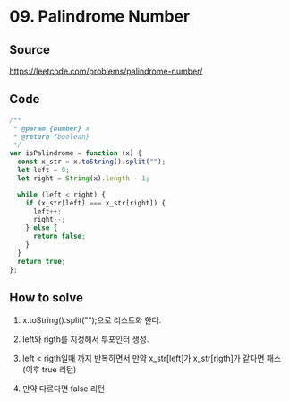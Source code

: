 # 09. Palindrome Number

## Source

https://leetcode.com/problems/palindrome-number/

## Code

```javascript
/**
 * @param {number} x
 * @return {boolean}
 */
var isPalindrome = function (x) {
  const x_str = x.toString().split("");
  let left = 0;
  let right = String(x).length - 1;

  while (left < right) {
    if (x_str[left] === x_str[right]) {
      left++;
      right--;
    } else {
      return false;
    }
  }
  return true;
};
```

## How to solve

1. x.toString().split("");으로 리스트화 한다.

2. left와 rigth를 지정해서 투포인터 생성.

3. left < rigth일때 까지 반복하면서 만약 x_str[left]가 x_str[rigth]가 같다면 패스 (이후 true 리턴)

4. 만약 다르다면 false 리턴